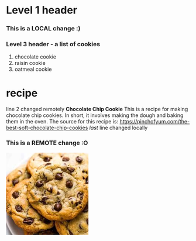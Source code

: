 # Level 1 header
### This is a LOCAL change :)
### Level 3 header - a list of cookies
1. chocolate cookie
2. raisin cookie
3. oatmeal cookie
# recipe
line 2 changed remotely
**Chocolate Chip Cookie**
This is a recipe for making chocolate chip cookies. In short, it involves making the dough and baking them in the oven. The source for this recipe is: https://pinchofyum.com/the-best-soft-chocolate-chip-cookies
*last* line changed locally
### This is a REMOTE change :O

![cookie photo](./recipe.png)